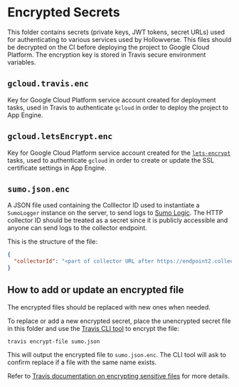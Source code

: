 # Encrypted Secrets

This folder contains secrets (private keys, JWT tokens, secret URLs) used for authenticating to various services used by Hollowverse. This files should be decrypted on the CI before deploying the project to Google Cloud Platform. The encryption key is stored in Travis secure environment variables.

## `gcloud.travis.enc`
Key for Google Cloud Platform service account created for deployment tasks, used in Travis to authenticate `gcloud` in order to deploy the project to App Engine.

## `gcloud.letsEncrypt.enc`

Key for Google Cloud Platform service account created for the [`lets-encrypt`](../letsEncrypt) tasks, used to authenticate `gcloud` in order to create or update the SSL certificate settings in App Engine.

## `sumo.json.enc`
A JSON file used containing the Colllector ID used to instantiate a `SumoLogger` instance on the server, to send logs to [Sumo Logic](https://www.sumologic.com/). The HTTP collector ID should be treated as a secret since it is publicly accessible and anyone can send logs to the collector endpoint.

This is the structure of the file:

```json
{
  "collectorId": "<part of collector URL after https://endpoint2.collection.us2.sumologic.com/receiver/v1/http/>"
}
```

## How to add or update an encrypted file
The encrypted files should be replaced with new ones when needed.

To replace or add a new encrypted secret, place the unencrypted secret file in this folder and use the [Travis CLI tool](https://github.com/travis-ci/travis.rb) to encrypt the file:

```
travis encrypt-file sumo.json
```

This will output the encrypted file to `sumo.json.enc`. The CLI tool will ask to confirm replace if a file with the same name exists.

Refer to [Travis documentation on encrypting sensitive files](https://docs.travis-ci.com/user/encrypting-files/) for more details.
